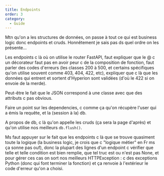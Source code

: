 ```yaml
---
title: Endpoints
order: 3
category:
  - Guide
---
```


Mtn qu'on a les structures de données, on passe à tout ce qui est business logic donc endpoints et
cruds. Honnêtement je sais pas ds quel ordre on les présente...

Les endpoints c là où on utilise le router FastAPI, faut expliquer que le @ c un décorateur faut pas
en avoir peur c de la composition de fonction, faut parler des codes d'erreurs (les classes 200 à
500, et certains spécifiques qu'on utilise souvent comme 403, 404, 422, etc), expliquer que c là que
les données qui entrent et sortent d'Hyperion sont validées (d'où le 422 si on envoie de la merde).

Peut-être le fait que le JSON correspond à une classe avec que des attributs c pas obvious.

Faire un point sur les dependencies, c comme ça qu'on récupère l'user qui a émis la requête, et la
(session à la) db.

A propos de db, c là qu'on appelle les cruds (ça sera la page d'après) et qu'on utilise nos
meilleurs `db.flush()`.

Ms faut appuyer sur le fait que les endpoints c là que se trouve quasiment toute la logique (la
business logic, je crois que c "logique métier" en Fr ms ça sonne pas ouf), donc la plupart des
lignes d'un endpoint c vérifier que telle et telle condition est bien remplie, que tel truc est ou
n'est pas None, et pour gérer ces cas on sort nos meilleurs HTTPException : c des exceptions Python
(donc qui font terminer la fonction) et ça renvoie à l'extérieur le code d'erreur qu'on a choisi.
